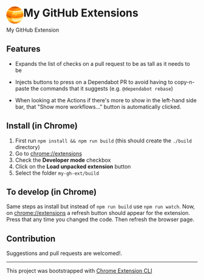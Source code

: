 # <img src="public/icons/icon_48.png" width="45" align="left"> My GitHub Extensions

My GitHub Extension

## Features

- Expands the list of checks on a pull request to be as tall as it needs to be

- Injects buttons to press on a Dependabot PR to avoid having to copy-n-paste the
  commands that it suggests (e.g. `@dependabot rebase`)

- When looking at the Actions if there's more to show in the left-hand side
  bar, that "Show more workflows..." button is automatically clicked.

## Install (in Chrome)

1. First run `npm install && npm run build` (this should create the `./build` directory)
1. Go to [chrome://extensions](chrome://extensions)
1. Check the **Developer mode** checkbox
1. Click on the **Load unpacked extension** button
1. Select the folder `my-gh-ext/build`

## To develop (in Chrome)

Same steps as install but instead of `npm run build` use `npm run watch`.
Now, on [chrome://extensions](chrome://extensions) a refresh button should
appear for the extension. Press that any time you changed the code.
Then refresh the browser page.

## Contribution

Suggestions and pull requests are welcomed!.

---

This project was bootstrapped with [Chrome Extension CLI](https://github.com/dutiyesh/chrome-extension-cli)
